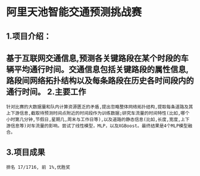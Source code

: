 阿里天池智能交通预测挑战赛
======================================
1.项目介绍：
-----------------------------------
   基于互联网交通信息,预测各关键路段在某个时段的车辆平均通行时间。交通信息包括关键路段的属性信息,路段间网络拓扑结构以及每条路段在历史各时间段内的通行时间。
2.主要工作
-----------------------------------
    针对比赛的大数据量和队内计算资源匮乏的矛盾,提出忽略整体网络拓扑结构,提取每条道路及其上下游信息,截取待预测时间点附近的时间段作为训练数据;研究车流量的时间特性(比如,哪个小时第几分钟,节假日,星期几,周末与工作日等),以及道路的静态信息(比如,长度,宽度,上下游信息等)对车流量的影响。尝试了线性模型，MLP，以及XGBoost。最终结果是4个MLP模型融合。
3.项目成果
-----------------------------------
    排名 17/1716, 前 1%,优胜奖
